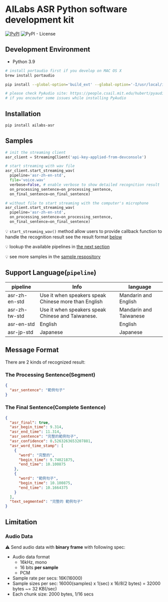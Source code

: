 # AILabs ASR Python software development kit

[![PyPI](https://img.shields.io/pypi/v/ailabs-asr?color=blue)](https://pypi.org/project/ailabs-asr/) ![PyPI - License](https://img.shields.io/pypi/l/ailabs-asr)

## Development Environment

- Python 3.9

```bash
# install portaudio first if you develop on MAC OS X
brew install portaudio

pip install --global-option='build_ext' --global-option='-I/usr/local/include' --global-option='-L/usr/local/lib' -r requirements_dev.txt

# please check PyAudio site: https://people.csail.mit.edu/hubert/pyaudio/
# if you encouter some issues while installing PyAudio
```

## Installation

```bash
pip install ailabs-asr
```

## Samples

```python
# init the streaming client
asr_client = StreamingClient('api-key-applied-from-devconsole')

# start streaming with wav file
asr_client.start_streaming_wav(
  pipeline='asr-zh-en-std',
  file='voice.wav'
  verbose=False, # enable verbose to show detailed recognition result
  on_processing_sentence=on_processing_sentence,
  on_final_sentence=on_final_sentence)

# without file to start streaming with the computer's microphone
asr_client.start_streaming_wav(
  pipeline='asr-zh-en-std',
  on_processing_sentence=on_processing_sentence,
  on_final_sentence=on_final_sentence)
```

:bulb: `start_streaming_wav()` method allow users to provide callback function to handle the recognition result see the result format [below](#message-format)

:bulb: lookup the available pipelines in [the next section](#support-languagepipeline)

:bulb: see more samples in the [sample respository](https://github.com/TaiwanAILabs-Yating/asr-python-sample)

## Support Language(`pipeline`)

| pipeline      | Info                                                 | language               |
| ------------- | ---------------------------------------------------- | ---------------------- |
| asr-zh-en-std | Use it when speakers speak Chinese more than English | Mandarin and English   |
| asr-zh-tw-std | Use it when speakers speak Chinese and Taiwanese.    | Mandarin and Taiwanese |
| asr-en-std    | English                                              | English                |
| asr-jp-std    | Japanese                                             | Japanese               |

## Message Format

There are 2 kinds of recognized result:

### The Processing Sentence(Segment)

```json
{
  "asr_sentence": "範例句子"
}
```

### The Final Sentence(Complete Sentence)

```json
{
  "asr_final": true,
  "asr_begin_time": 9.314,
  "asr_end_time": 11.314,
  "asr_sentence": "完整的範例句子",
  "asr_confidence": 0.5263263653207881,
  "asr_word_time_stamp": [
    {
      "word": "完整的",
      "begin_time": 9.74021875,
      "end_time": 10.100875
    },
    {
      "word": "範例句子",
      "begin_time": 10.100875,
      "end_time": 10.1664375
    }
  ],
  "text_segmented": "完整的 範例句子"
}
```

## Limitation

### Audio Data

:warning: Send audio data with **binary frame** with following spec:

- Audio data format
  - 16kHz, mono
  - 16 bits **per sample**
  - PCM
- Sample rate per secs: 16K(16000)
- Sample sizes per sec: 16000(samples) x 1(sec) x 16/8(2 bytes) = 32000 bytes ~= 32 KB(/sec)
- Each chunk size: 2000 bytes, 1/16 secs

